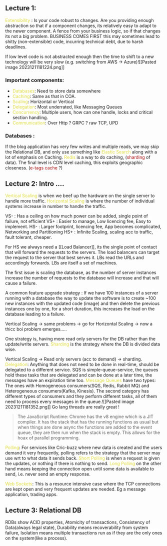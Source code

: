 ## Lecture 1:
<span style="color:#e1db3d">Extensibility</span> : Is your code robust to changes. Are you providing enough abstraction so that if a component changes, its relatively easy to adapt to the newer component. A fence from your business logic, so if that changes its not a big problem. BUSINESS COMES FIRST this may sometimes lead to shitty (non-extensible) code, incurring technical debt, due to harsh deadlines.

If low level code is not abstracted enough then the time to shift to a new technology will be very slow (e.g. switching from AWS → Azure)![[Pasted image 20231211181224.png]]
### Important components:
* <span style="color:#e1db3d">Databases</span>: Need to store data somewhere
* <span style="color:#e1db3d">Caching</span>: Same as that in COA.
* <span style="color:#e1db3d">Scaling</span>: Horizontal or Vertical
* <span style="color:#e1db3d">Delegation</span>: Most underrated, like Messaging Queues
* <span style="color:#e1db3d">Concurrency</span>: Multiple users, how can one handle, locks and critical section handling.
* <span style="color:#e1db3d">Communication</span>: Over Http ? GRPC ? raw TCP, UPD
### Databases :
If the blog application has very few writes and multiple reads, we may skip the Relational DB, and only use something like<span style="color:#e1db3d"> Elastic Search</span> along with a lot of emphasis on Caching. <span style="color:#e1db3d">Redis</span> is a way to do caching, (<span style="color:#a90a0a">sharding</span> of data). The final level is CDN level caching, this exploits geographic closeness. (<span style="color:#a90a0a">e-tags cache</span> ?)

## Lecture 2: Intro ….

<span style="color:#e1db3d">Vertical Scaling<span style="color:#e1db3d"></span></span> is when we beef up the hardware on the single server to handle more traffic.
<span style="color:#e1db3d">Horizontal Scaling</span> is where the number of individual systems increase in number to handle the traffic.

VS- : Has a ceiling on how much power can be added, single point of failure, not efficient
VS+ : Easier to manage, Low licencing fee, Easy to implement.
HS- : Larger footprint, licencing fee, App becomes complicated, Networking and Partitioning HS+ : Infinite Scaling, scaling acc to traffic, fault tolerant, cheaper.

For HS we always need a [[Load Balancer]], its the single point of contact that will forward the requests to the servers. The load balancers can target the request to the server that best serves it. LBs read the URLs and accordingly forwards. LBs are itself a set of machines.

The first issue is scaling the database, as the number of server instances increase the number of requests to the database will increase and that will cause a failure.

A common feature upgrade strategy : If we have 100 instances of a server running with a database the way to update the software is to create ~100 new instances with the updated code (image) and then delete the previous instances one by one, for a short duration, this increases the load on the database leading to a failure.

Vertical Scaling → same problems → go for Horizontal Scaling → now a thicc boi problem emerges…..

One strategy is, having more read only servers for the DB rather than the update/write servers. <span style="color:#e1db3d">Sharding</span> is the strategy where the DB is divided data wise.

Vertical Scaling → Read only servers (acc to demand) → sharding.
<span style="color:#e1db3d">Delegation</span>: Anything that does not need to be done in real-time, should be delegated to a different service. SQS is simple-queue-service, the queues hold these tasks that are delegated and can be done at a later time, the messages have an expiration time too.
<span style="color:#e1db3d">Message Queues</span> have two types: The ones with Homogeneous consumers(SQS, Redis, Rabbit MQ) and Heterogeneous consumers(Kafka, Kinesis). The second category has different types of consumers and they perform different tasks, all of them need to process every messages in the queue.![[Pasted image 20231211181352.png]]
Go lang threads are really great !

> The JavaScript Runtime: Chrome has the v8 engine which is a JIT compiler. It has the stack that has the running functions as usual but when things are done async the functions are added to the event queue, they are then run when the stack is empty. This allows for the hoax of parallel programming.

<span style="color:#e1db3d">Polling</span>: For services like Cric-buzz where new data is created and the users demand it very frequently, polling refers to the strategy that the server may use wrt to what data it sends back. <span style="color:#e1db3d">Short Polling</span> is when a request is given the updates, or nothing if there is nothing to send.
<span style="color:#e1db3d">Long Polling</span> on the other hand means keeping the connection open until some data is available to send, i.e. never send an empty response.

<span style="color:#e1db3d">Web Sockets</span>: This is a resource intensive case where the TCP connections are kept open and very frequent updates are needed. Eg a message application, trading apps.

## Lecture 3: Relational DB

RDBs show ACID properties, Atomicity of transactions, Consistency of Data(always legal state), Durability means recoverability from system failure, Isolation means multiple transactions run as if they are the only ones on the system(like a process).